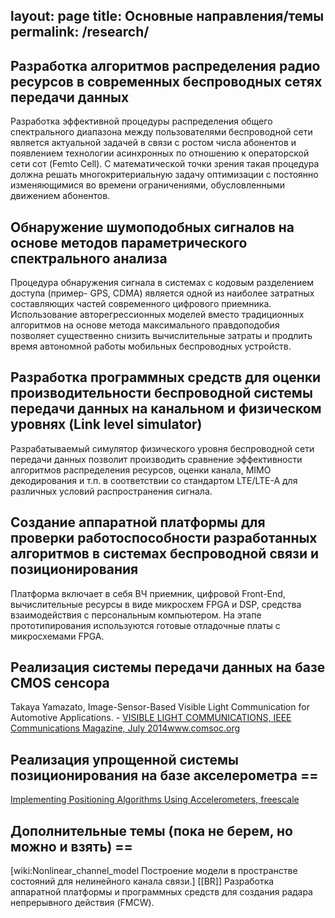 layout: page
title: Основные направления/темы
permalink: /research/
---

## Разработка алгоритмов распределения радио ресурсов в современных беспроводных сетях передачи данных 
Разработка эффективной процедуры распределения общего спектрального диапазона между пользователями беспроводной сети является актуальной задачей в связи с ростом числа абонентов и появлением технологии асинхронных по отношению к операторской сети  сот (Femto Cell). С математической точки зрения такая процедура должна решать многокритериальную задачу оптимизации с постоянно изменяющимися во времени ограничениями, обусловленными движением абонентов.

## Обнаружение шумоподобных сигналов на основе методов параметрического спектрального анализа 
Процедура обнаружения сигнала в системах с кодовым разделением доступа (пример- GPS, CDMA) является одной из наиболее затратных составляющих частей современного цифрового приемника. Использование авторегрессионных моделей вместо традиционных алгоритмов на основе метода максимального правдоподобия позволяет существенно снизить вычислительные затраты и продлить время автономной работы мобильных беспроводных устройств.

## Разработка программных средств для оценки производительности беспроводной системы передачи данных на канальном и физическом уровнях (Link level simulator) 
Разрабатываемый симулятор физического уровня беспроводной сети передачи данных позволит производить сравнение эффективности алгоритмов распределения ресурсов, оценки канала, MIMO декодирования и т.п. в соответствии со стандартом LTE/LTE-A для различных условий распространения сигнала.

## Создание аппаратной платформы для проверки работоспособности разработанных алгоритмов в системах беспроводной связи и позиционирования 
Платформа включает в себя ВЧ приемник, цифровой Front-End, вычислительные ресурсы в виде микросхем FPGA и DSP, средства взаимодействия с персональным компьютером. На этапе прототипирования используются готовые отладочные платы с микросхемами FPGA.

## Реализация системы передачи данных на базе CMOS сенсора
Takaya Yamazato, Image-Sensor-Based Visible Light Communication for Automotive Applications. - [VISIBLE LIGHT COMMUNICATIONS, IEEE Communications Magazine, July 2014]( http://www.comsoc.org/files/Publications/Tech%20Focus/2015/auto/1.pdf)www.comsoc.org

## Реализация упрощенной системы позиционирования на базе акселерометра ==
[Implementing Positioning Algorithms Using
Accelerometers, freescale](http://cache.freescale.com/files/sensors/doc/app_note/AN3397.pdf?fsrch=1&sr=2)

## Дополнительные темы (пока не берем, но можно и взять) ==
[wiki:Nonlinear_channel_model Построение модели в пространстве состояний для нелинейного канала связи.] [[BR]]
Разработка аппаратной платформы и программных средств для создания радара непрерывного действия (FMCW).